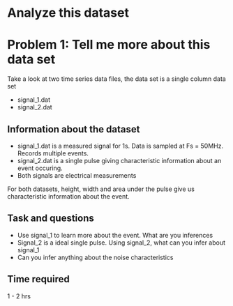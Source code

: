 # Analyze this dataset

# Problem 1: Tell me more about this data set
Take a look at two time series data files, the data set is a single column data set 
* signal_1.dat
* signal_2.dat

## Information about the dataset
* signal_1.dat is a measured signal for 1s. Data is sampled at Fs = 50MHz. Records multiple events. 
* signal_2.dat is a single pulse giving characteristic information about an event occuring. 
* Both signals are electrical measurements

For both datasets, height, width and area under the pulse give us characteristic information about the event. 

## Task and questions
* Use signal_1 to learn more about the event. What are you inferences
* Signal_2 is a ideal single pulse. Using signal_2, what can you infer about signal_1
* Can you infer anything about the noise characteristics

## Time required
1 - 2 hrs
